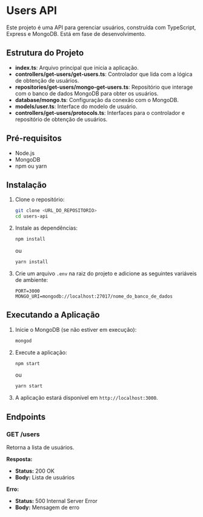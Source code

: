 # Users API

Este projeto é uma API para gerenciar usuários, construída com TypeScript, Express e MongoDB. Está em fase de desenvolvimento.

## Estrutura do Projeto

- **index.ts**: Arquivo principal que inicia a aplicação.
- **controllers/get-users/get-users.ts**: Controlador que lida com a lógica de obtenção de usuários.
- **repositories/get-users/mongo-get-users.ts**: Repositório que interage com o banco de dados MongoDB para obter os usuários.
- **database/mongo.ts**: Configuração da conexão com o MongoDB.
- **models/user.ts**: Interface do modelo de usuário.
- **controllers/get-users/protocols.ts**: Interfaces para o controlador e repositório de obtenção de usuários.

## Pré-requisitos

- Node.js
- MongoDB
- npm ou yarn

## Instalação

1. Clone o repositório:
    ```sh
    git clone <URL_DO_REPOSITORIO>
    cd users-api
    ```

2. Instale as dependências:
    ```sh
    npm install
    ```
    ou
    ```sh
    yarn install
    ```

3. Crie um arquivo `.env` na raiz do projeto e adicione as seguintes variáveis de ambiente:
    ```env
    PORT=3000
    MONGO_URI=mongodb://localhost:27017/nome_do_banco_de_dados
    ```

## Executando a Aplicação

1. Inicie o MongoDB (se não estiver em execução):
    ```sh
    mongod
    ```

2. Execute a aplicação:
    ```sh
    npm start
    ```
    ou
    ```sh
    yarn start
    ```

3. A aplicação estará disponível em `http://localhost:3000`.

## Endpoints

### GET /users

Retorna a lista de usuários.

**Resposta:**

- **Status:** 200 OK
- **Body:** Lista de usuários

**Erro:**

- **Status:** 500 Internal Server Error
- **Body:** Mensagem de erro

